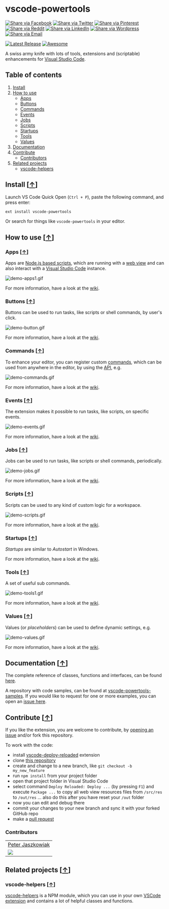 # vscode-powertools

[![Share via Facebook](https://raw.githubusercontent.com/egomobile/vscode-powertools/master/img/share/Facebook.png)](https://www.facebook.com/sharer/sharer.php?u=https%3A%2F%2Fmarketplace.visualstudio.com%2Fitems%3FitemName%3Degomobile.vscode-powertools&quote=VSCode%20Power%20Tools) [![Share via Twitter](https://raw.githubusercontent.com/egomobile/vscode-powertools/master/img/share/Twitter.png)](https://twitter.com/intent/tweet?source=https%3A%2F%2Fmarketplace.visualstudio.com%2Fitems%3FitemName%3Degomobile.vscode-powertools&text=VSCode%20Power%20Tools:%20https%3A%2F%2Fmarketplace.visualstudio.com%2Fitems%3FitemName%3Degomobile.vscode-powertools&via=egomobile) [![Share via Pinterest](https://raw.githubusercontent.com/egomobile/vscode-powertools/master/img/share/Pinterest.png)](http://pinterest.com/pin/create/button/?url=https%3A%2F%2Fmarketplace.visualstudio.com%2Fitems%3FitemName%3Degomobile.vscode-powertools&description=Visual%20Studio%20Code%20extension%2C%20which%20receives%20and%20shows%20git%20events%20from%20webhooks.) [![Share via Reddit](https://raw.githubusercontent.com/egomobile/vscode-powertools/master/img/share/Reddit.png)](http://www.reddit.com/submit?url=https%3A%2F%2Fmarketplace.visualstudio.com%2Fitems%3FitemName%3Degomobile.vscode-powertools&title=VSCode%20Power%20Tools) [![Share via LinkedIn](https://raw.githubusercontent.com/egomobile/vscode-powertools/master/img/share/LinkedIn.png)](http://www.linkedin.com/shareArticle?mini=true&url=https%3A%2F%2Fmarketplace.visualstudio.com%2Fitems%3FitemName%3Degomobile.vscode-powertools&title=VSCode%20Power%20Tools&summary=Visual%20Studio%20Code%20extension%2C%20which%20receives%20and%20shows%20git%20events%20from%20webhooks.&source=https%3A%2F%2Fmarketplace.visualstudio.com%2Fitems%3FitemName%3Degomobile.vscode-powertools) [![Share via Wordpress](https://raw.githubusercontent.com/egomobile/vscode-powertools/master/img/share/Wordpress.png)](http://wordpress.com/press-this.php?u=https%3A%2F%2Fmarketplace.visualstudio.com%2Fitems%3FitemName%3Degomobile.vscode-powertools&quote=VSCode%20Power%20Tools&s=Visual%20Studio%20Code%20extension%2C%20which%20receives%20and%20shows%20git%20events%20from%20webhooks.) [![Share via Email](https://raw.githubusercontent.com/egomobile/vscode-powertools/master/img/share/Email.png)](mailto:?subject=VSCode%20Power%20Tools&body=Visual%20Studio%20Code%20extension%2C%20which%20receives%20and%20shows%20git%20events%20from%20webhooks.:%20https%3A%2F%2Fmarketplace.visualstudio.com%2Fitems%3FitemName%3Degomobile.vscode-powertools)


[![Latest Release](https://vsmarketplacebadge.apphb.com/version-short/egomobile.vscode-powertools.svg)](https://marketplace.visualstudio.com/items?itemName=egomobile.vscode-powertools) [![Awesome](https://raw.githubusercontent.com/egomobile/vscode-powertools/master/img/awesome.png)](https://github.com/viatsko/awesome-vscode)

A swiss army knife with lots of tools, extensions and (scriptable) enhancements for [Visual Studio Code](https://code.visualstudio.com/).

## Table of contents

1. [Install](#install-)
2. [How to use](#how-to-use-)
   * [Apps](#apps-)
   * [Buttons](#buttons-)
   * [Commands](#commands-)
   * [Events](#events-)
   * [Jobs](#jobs-)
   * [Scripts](#scripts-)
   * [Startups](#startups-)
   * [Tools](#tools-)
   * [Values](#values-)
3. [Documentation](#documentation-)
4. [Contribute](#contribute-)
   * [Contributors](#contributors)
5. [Related projects](#related-projects-)
   * [vscode-helpers](#vscode-helpers-)

## Install [[&uarr;](#table-of-contents)]

Launch VS Code Quick Open (`Ctrl + P`), paste the following command, and press enter:

```bash
ext install vscode-powertools
```

Or search for things like `vscode-powertools` in your editor.

## How to use [[&uarr;](#table-of-contents)]

### Apps [[&uarr;](#how-to-use-)]

Apps are [Node.js based scripts](https://nodejs.org/), which are running with a [web view](https://code.visualstudio.com/api/extension-guides/webview) and can also interact with a [Visual Studio Code](https://code.visualstudio.com/api/references/vscode-api) instance.

![demo-apps1.gif](https://raw.githubusercontent.com/egomobile/vscode-powertools/master/img/demo-apps1.gif)

For more information, have a look at the [wiki](https://github.com/egodigital/vscode-powertools/wiki/Apps).

### Buttons [[&uarr;](#how-to-use-)]

Buttons can be used to run tasks, like scripts or shell commands, by user's click.

![demo-button.gif](https://raw.githubusercontent.com/egomobile/vscode-powertools/master/img/demo-buttons.gif)

For more information, have a look at the [wiki](https://github.com/egodigital/vscode-powertools/wiki/Buttons).

### Commands [[&uarr;](#how-to-use-)]

To enhance your editor, you can register custom [commands](https://code.visualstudio.com/api/references/commands), which can be used from anywhere in the editor, by using the [API](https://code.visualstudio.com/api/references/vscode-api), e.g.

![demo-commands.gif](https://raw.githubusercontent.com/egomobile/vscode-powertools/master/img/demo-commands.gif)

For more information, have a look at the [wiki](https://github.com/egodigital/vscode-powertools/wiki/Commands).

### Events [[&uarr;](#how-to-use-)]

The extension makes it possible to run tasks, like scripts, on specific events.

![demo-events.gif](https://raw.githubusercontent.com/egomobile/vscode-powertools/master/img/demo-events.gif)

For more information, have a look at the [wiki](https://github.com/egodigital/vscode-powertools/wiki/Events).

### Jobs [[&uarr;](#how-to-use-)]

Jobs can be used to run tasks, like scripts or shell commands, periodically.

![demo-jobs.gif](https://raw.githubusercontent.com/egomobile/vscode-powertools/master/img/demo-jobs.gif)

For more information, have a look at the [wiki](https://github.com/egodigital/vscode-powertools/wiki/Jobs).

### Scripts [[&uarr;](#how-to-use-)]

Scripts can be used to any kind of custom logic for a workspace.

![demo-scripts.gif](https://raw.githubusercontent.com/egomobile/vscode-powertools/master/img/demo-scripts.gif)

For more information, have a look at the [wiki](https://github.com/egodigital/vscode-powertools/wiki/Scripts).

### Startups [[&uarr;](#how-to-use-)]

*Startups* are similar to *Autostart* in Windows.

For more information, have a look at the [wiki](https://github.com/egodigital/vscode-powertools/wiki/Startups).

### Tools [[&uarr;](#how-to-use-)]

A set of useful sub commands.

![demo-tools1.gif](https://raw.githubusercontent.com/egomobile/vscode-powertools/master/img/demo-tools1.gif)

For more information, have a look at the [wiki](https://github.com/egodigital/vscode-powertools/wiki/Tools).

### Values [[&uarr;](#how-to-use-)]

Values (or *placeholders*) can be used to define dynamic settings, e.g.

![demo-values.gif](https://raw.githubusercontent.com/egomobile/vscode-powertools/master/img/demo-values.gif)

For more information, have a look at the [wiki](https://github.com/egodigital/vscode-powertools/wiki/Values).

## Documentation [[&uarr;](#table-of-contents)]

The complete reference of classes, functions and interfaces, can be found [here](https://egomobile.github.io/vscode-powertools/api/).

A repository with code samples, can be found at [vscode-powertools-samples](https://github.com/egomobile/vscode-powertools-samples). If you would like to request for one or more examples, you can open an [issue here](https://github.com/egomobile/vscode-powertools-samples/issues).

## Contribute [[&uarr;](#table-of-contents)]

If you like the extension, you are welcome to contribute, by [opening an issue](https://github.com/egomobile/vscode-powertools/issues) and/or fork this repository.

To work with the code:

* install [vscode-deploy-reloaded](https://marketplace.visualstudio.com/items?itemName=mkloubert.vscode-deploy-reloaded) extension
* clone [this repository](https://github.com/egomobile/vscode-powertools)
* create and change to a new branch, like `git checkout -b my_new_feature`
* run `npm install` from your project folder
* open that project folder in Visual Studio Code
* select command `Deploy Reloaded: Deploy ...` (by pressing `F1`) and execute `Package ...` to copy all web view resources files from `/src/res` to `/out/res` ... also do this after you have reset your `/out` folder
* now you can edit and debug there
* commit your changes to your new branch and sync it with your forked GitHub repo
* make a [pull request](https://github.com/egomobile/vscode-powertools/pulls)

### Contributors

<table>
      <tr><td style="text-align: center;"><a href="https://github.com/pitaj" target="_blank">Peter Jaszkowiak</a></td></tr>
      <tr><td><a href="https://github.com/pitaj" target="_blank"><img src="https://avatars0.githubusercontent.com/u/803701?s=120&v=4"></a>
        </td></tr>
</table>

## Related projects [[&uarr;](#table-of-contents)]

### vscode-helpers [[&uarr;](#related-projects-)]

[vscode-helpers](https://github.com/mkloubert/vscode-helpers) is a NPM module, which you can use in your own [VSCode extension](https://code.visualstudio.com/docs/extensions/overview) and contains a lot of helpful classes and functions.
